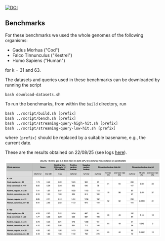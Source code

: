 [![DOI](https://zenodo.org/badge/DOI/10.5281/zenodo.7239205.svg)](https://doi.org/10.5281/zenodo.7239205)

Benchmarks
----------

For these benchmarks we used the whole genomes of the following organisms:

- Gadus Morhua ("Cod")
- Falco Tinnunculus ("Kestrel")
- Homo Sapiens ("Human")

for k = 31 and 63.

The datasets and queries used in these benchmarks can be downloaded
by running the script

```
bash download-datasets.sh
```

To run the benchmarks, from within the `build` directory, run

```
bash ../script/build.sh [prefix]
bash ../script/bench.sh [prefix]
bash ../script/streaming-query-high-hit.sh [prefix]
bash ../script/streaming-query-low-hit.sh [prefix]
```

where `[prefix]` should be replaced by a suitable basename, e.g., the current date.

These are the results obtained on 22/08/25 (see logs [here](results-22-08-25)).

![](results-22-08-25/results.png)
